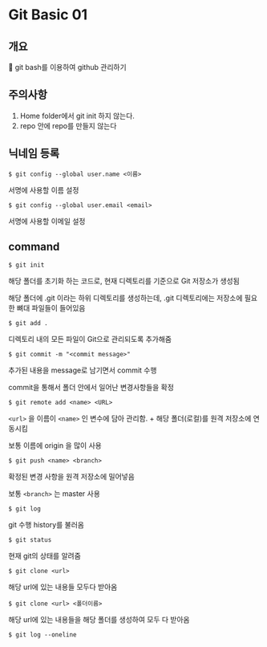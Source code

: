 # Git Basic 01

## 개요

:green_apple: git bash를 이용하여 github 관리하기 



## 주의사항

1. Home folder에서 git init 하지 않는다.
2. repo 안에 repo를 만들지 않는다



## 닉네임 등록

```
$ git config --global user.name <이름>
```

 서명에 사용할 이름 설정

```
$ git config --global user.email <email>
```

 서명에 사용할 이메일 설정



## command

```
$ git init
```

  해당 폴더를 초기화 하는 코드로, 현재 디렉토리를 기준으로 Git 저장소가 생성됨

  해당 폴더에  .git 이라는 하위 디렉토리를 생성하는데,  .git 디렉토리에는 저장소에 필요한 뼈대 파일들이 들어있음


```
$ git add .
```
   디렉토리 내의 모든 파일이 Git으로 관리되도록 추가해줌


```
$ git commit -m "<commit message>"
```
  추가된 내용을 message로 남기면서 commit 수행

  commit을 통해서 폴더 안에서 일어난 변경사항들을 확정


```
$ git remote add <name> <URL>
```
`<url>` 을 이름이 `<name>` 인 변수에 담아 관리함.   + 해당 폴더(로컬)를 원격 저장소에 연동시킴

 보통 이름에 origin 을 많이 사용


```
$ git push <name> <branch>
```
  확정된 변경 사항을 원격 저장소에 밀어넣음

 보통 `<branch>` 는 master 사용


```
$ git log 
```
   git 수행 history를 불러옴


```
$ git status
```

  현재 git의 상태를 알려줌

```
$ git clone <url>
```

  해당 url에 있는 내용들 모두다 받아옴

```
$ git clone <url> <폴더이름>
```

  해당 url에 있는 내용들을 해당 폴더를 생성하여 모두 다 받아옴





```
$ git log --oneline
```


